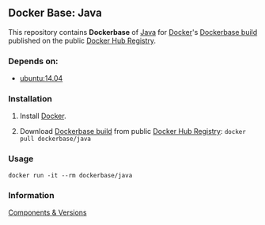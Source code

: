 ## Docker Base: Java


This repository contains **Dockerbase** of [Java](http://www.oracle.com/technetwork/java/javase/overview/index.html) for [Docker](https://www.docker.com/)'s [Dockerbase build](https://registry.hub.docker.com/u/dockerbase/java/) published on the public [Docker Hub Registry](https://registry.hub.docker.com/).


### Depends on:

* [ubuntu:14.04](https://registry.hub.docker.com/u/library/ubuntu/)


### Installation

1. Install [Docker](https://docs.docker.com/installation/).

2. Download [Dockerbase build](https://registry.hub.docker.com/u/dockerbase/java/) from public [Docker Hub Registry](https://registry.hub.docker.com/): `docker pull dockerbase/java`


### Usage

    docker run -it --rm dockerbase/java

### Information
[Components & Versions](https://github.com/dockerbase/java/blob/master/COMPONENTS)

